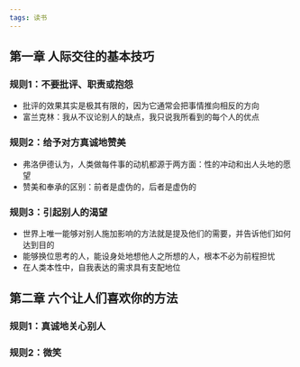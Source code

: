 ```yaml
---
tags: 读书
---
```


## 第一章 人际交往的基本技巧

### 规则1：不要批评、职责或抱怨
* 批评的效果其实是极其有限的，因为它通常会把事情推向相反的方向
* 富兰克林：我从不议论别人的缺点，我只说我所看到的每个人的优点

### 规则2：给予对方真诚地赞美
* 弗洛伊德认为，人类做每件事的动机都源于两方面：性的冲动和出人头地的愿望
* 赞美和奉承的区别：前者是虚伪的，后者是虚伪的

### 规则3：引起别人的渴望
* 世界上唯一能够对别人施加影响的方法就是提及他们的需要，并告诉他们如何达到目的
* 能够换位思考的人，能设身处地想他人之所想的人，根本不必为前程担忧
* 在人类本性中，自我表达的需求具有支配地位

## 第二章 六个让人们喜欢你的方法
### 规则1：真诚地关心别人

### 规则2：微笑